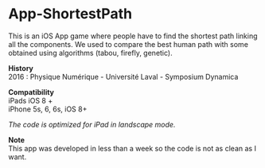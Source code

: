 # App-ShortestPath
This is an iOS App game where people have to find the shortest path linking all the components. We used to compare the best human path with some obtained using algorithms (tabou, firefly, genetic).

**History**<br>
2016 : Physique Numérique - Université Laval - Symposium Dynamica<br>


**Compatibility**<br>
iPads iOS 8 +<br>
iPhone 5s, 6, 6s, iOS 8+

*The code is optimized for iPad in landscape mode.*

**Note**<br>
This app was developed in less than a week so the code is not as clean as I want.
